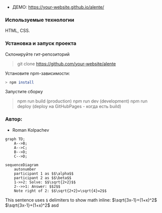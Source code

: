 - ДЕМО: https://your-website.github.io/alente/

### Используемые технологии


HTML, CSS.

### Установка и запуск проекта

Склонируйте гит-репозиторий

> git clone <https://github.com/your-website/alente>

Установите npm-зависимости:

```bash
> npm install
```

Запустите сборку

> npm run build (production)
> npm run dev (development)
> npm run deploy (deploy на GitHubPages - когда есть build)

### Автор:

- Roman Kolpachev


```mermaid
graph TD;
    A-->B;
    A-->C;
    B-->D;
    C-->D;
```

```mermaid
sequenceDiagram
    autonumber
    participant 1 as $$\alpha$$
    participant 2 as $$\beta$$
    1->>2: Solve: $$\sqrt{2+2}$$
    2-->>1: Answer: $$2$$
    Note right of 2: $$\sqrt{2+2}=\sqrt{4}=2$$
```

This sentence uses `$` delimiters to show math inline:  $\sqrt{3x-1}+(1+x)^2$
$\sqrt{3x-1}+(1+x)^2$ asd
